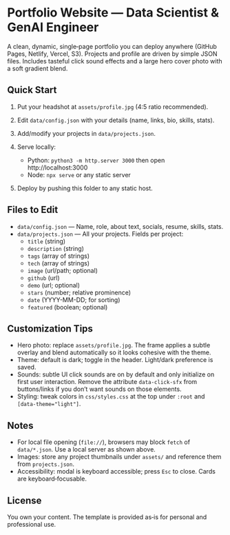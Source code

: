 # Portfolio Website — Data Scientist & GenAI Engineer

A clean, dynamic, single‑page portfolio you can deploy anywhere (GitHub Pages, Netlify, Vercel, S3). Projects and profile are driven by simple JSON files. Includes tasteful click sound effects and a large hero cover photo with a soft gradient blend.

## Quick Start

1) Put your headshot at `assets/profile.jpg` (4:5 ratio recommended).

2) Edit `data/config.json` with your details (name, links, bio, skills, stats).

3) Add/modify your projects in `data/projects.json`.

4) Serve locally:

   - Python: `python3 -m http.server 3000` then open http://localhost:3000
   - Node: `npx serve` or any static server

5) Deploy by pushing this folder to any static host.

## Files to Edit

- `data/config.json` — Name, role, about text, socials, resume, skills, stats.
- `data/projects.json` — All your projects. Fields per project:
  - `title` (string)
  - `description` (string)
  - `tags` (array of strings)
  - `tech` (array of strings)
  - `image` (url/path; optional)
  - `github` (url)
  - `demo` (url; optional)
  - `stars` (number; relative prominence)
  - `date` (YYYY-MM-DD; for sorting)
  - `featured` (boolean; optional)

## Customization Tips

- Hero photo: replace `assets/profile.jpg`. The frame applies a subtle overlay and blend automatically so it looks cohesive with the theme.
- Theme: default is dark; toggle in the header. Light/dark preference is saved.
- Sounds: subtle UI click sounds are on by default and only initialize on first user interaction. Remove the attribute `data-click-sfx` from buttons/links if you don’t want sounds on those elements.
- Styling: tweak colors in `css/styles.css` at the top under `:root` and `[data-theme="light"]`.

## Notes

- For local file opening (`file://`), browsers may block `fetch` of `data/*.json`. Use a local server as shown above.
- Images: store any project thumbnails under `assets/` and reference them from `projects.json`.
- Accessibility: modal is keyboard accessible; press `Esc` to close. Cards are keyboard‑focusable.

## License

You own your content. The template is provided as‑is for personal and professional use.

